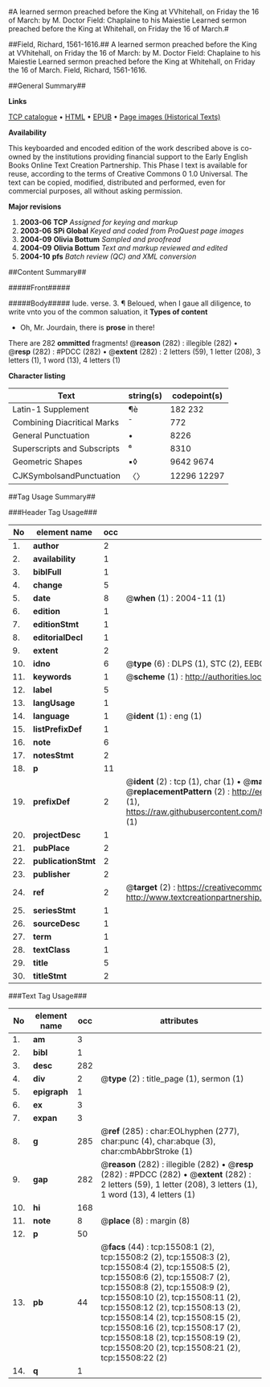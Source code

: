 #A learned sermon preached before the King at VVhitehall, on Friday the 16 of March: by M. Doctor Field: Chaplaine to his Maiestie Learned sermon preached before the King at Whitehall, on Friday the 16 of March.#

##Field, Richard, 1561-1616.##
A learned sermon preached before the King at VVhitehall, on Friday the 16 of March: by M. Doctor Field: Chaplaine to his Maiestie
Learned sermon preached before the King at Whitehall, on Friday the 16 of March.
Field, Richard, 1561-1616.

##General Summary##

**Links**

[TCP catalogue](http://www.ota.ox.ac.uk/tcp/)  • 
[HTML](http://tei.it.ox.ac.uk/tcp/Texts-HTML/free/A00/A00726.html)  • 
[EPUB](http://tei.it.ox.ac.uk/tcp/Texts-EPUB/free/A00/A00726.epub) • 
[Page images (Historical Texts)](https://data.historicaltexts.jisc.ac.uk/view?pubId=eebo-99850317e&pageId=eebo-99850317e-15508-1)

**Availability**

This keyboarded and encoded edition of the
	       work described above is co-owned by the institutions
	       providing financial support to the Early English Books
	       Online Text Creation Partnership. This Phase I text is
	       available for reuse, according to the terms of Creative
	       Commons 0 1.0 Universal. The text can be copied,
	       modified, distributed and performed, even for
	       commercial purposes, all without asking permission.

**Major revisions**

1. __2003-06__ __TCP__ *Assigned for keying and markup*
1. __2003-06__ __SPi Global__ *Keyed and coded from ProQuest page images*
1. __2004-09__ __Olivia Bottum__ *Sampled and proofread*
1. __2004-09__ __Olivia Bottum__ *Text and markup reviewed and edited*
1. __2004-10__ __pfs__ *Batch review (QC) and XML conversion*

##Content Summary##

#####Front#####

#####Body#####
Iude. verse. 3. ¶ Beloued, when I gaue all diligence, to write vnto you of the common saluation, it 
**Types of content**

  * Oh, Mr. Jourdain, there is **prose** in there!

There are 282 **ommitted** fragments! 
 @__reason__ (282) : illegible (282)  •  @__resp__ (282) : #PDCC (282)  •  @__extent__ (282) : 2 letters (59), 1 letter (208), 3 letters (1), 1 word (13), 4 letters (1)

**Character listing**


|Text|string(s)|codepoint(s)|
|---|---|---|
|Latin-1 Supplement|¶è|182 232|
|Combining             Diacritical Marks|̄|772|
|General Punctuation|•|8226|
|Superscripts             and Subscripts|⁶|8310|
|Geometric Shapes|▪◊|9642 9674|
|CJKSymbolsandPunctuation|〈〉|12296 12297|

##Tag Usage Summary##

###Header Tag Usage###

|No|element name|occ|attributes|
|---|---|---|---|
|1.|__author__|2||
|2.|__availability__|1||
|3.|__biblFull__|1||
|4.|__change__|5||
|5.|__date__|8| @__when__ (1) : 2004-11 (1)|
|6.|__edition__|1||
|7.|__editionStmt__|1||
|8.|__editorialDecl__|1||
|9.|__extent__|2||
|10.|__idno__|6| @__type__ (6) : DLPS (1), STC (2), EEBO-CITATION (1), PROQUEST (1), VID (1)|
|11.|__keywords__|1| @__scheme__ (1) : http://authorities.loc.gov/ (1)|
|12.|__label__|5||
|13.|__langUsage__|1||
|14.|__language__|1| @__ident__ (1) : eng (1)|
|15.|__listPrefixDef__|1||
|16.|__note__|6||
|17.|__notesStmt__|2||
|18.|__p__|11||
|19.|__prefixDef__|2| @__ident__ (2) : tcp (1), char (1)  •  @__matchPattern__ (2) : ([0-9\-]+):([0-9IVX]+) (1), (.+) (1)  •  @__replacementPattern__ (2) : http://eebo.chadwyck.com/downloadtiff?vid=$1&page=$2 (1), https://raw.githubusercontent.com/textcreationpartnership/Texts/master/tcpchars.xml#$1 (1)|
|20.|__projectDesc__|1||
|21.|__pubPlace__|2||
|22.|__publicationStmt__|2||
|23.|__publisher__|2||
|24.|__ref__|2| @__target__ (2) : https://creativecommons.org/publicdomain/zero/1.0/ (1), http://www.textcreationpartnership.org/docs/. (1)|
|25.|__seriesStmt__|1||
|26.|__sourceDesc__|1||
|27.|__term__|1||
|28.|__textClass__|1||
|29.|__title__|5||
|30.|__titleStmt__|2||


###Text Tag Usage###

|No|element name|occ|attributes|
|---|---|---|---|
|1.|__am__|3||
|2.|__bibl__|1||
|3.|__desc__|282||
|4.|__div__|2| @__type__ (2) : title_page (1), sermon (1)|
|5.|__epigraph__|1||
|6.|__ex__|3||
|7.|__expan__|3||
|8.|__g__|285| @__ref__ (285) : char:EOLhyphen (277), char:punc (4), char:abque (3), char:cmbAbbrStroke (1)|
|9.|__gap__|282| @__reason__ (282) : illegible (282)  •  @__resp__ (282) : #PDCC (282)  •  @__extent__ (282) : 2 letters (59), 1 letter (208), 3 letters (1), 1 word (13), 4 letters (1)|
|10.|__hi__|168||
|11.|__note__|8| @__place__ (8) : margin (8)|
|12.|__p__|50||
|13.|__pb__|44| @__facs__ (44) : tcp:15508:1 (2), tcp:15508:2 (2), tcp:15508:3 (2), tcp:15508:4 (2), tcp:15508:5 (2), tcp:15508:6 (2), tcp:15508:7 (2), tcp:15508:8 (2), tcp:15508:9 (2), tcp:15508:10 (2), tcp:15508:11 (2), tcp:15508:12 (2), tcp:15508:13 (2), tcp:15508:14 (2), tcp:15508:15 (2), tcp:15508:16 (2), tcp:15508:17 (2), tcp:15508:18 (2), tcp:15508:19 (2), tcp:15508:20 (2), tcp:15508:21 (2), tcp:15508:22 (2)|
|14.|__q__|1||
